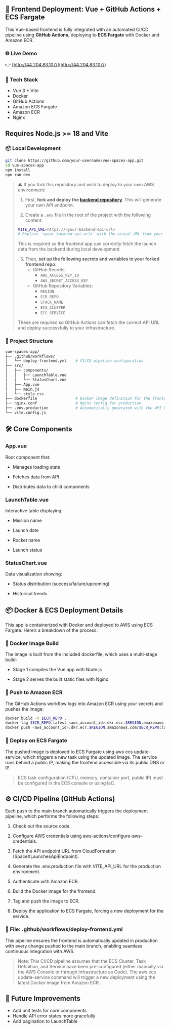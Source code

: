 ## 🚀 Frontend Deployment: Vue + GitHub Actions + ECS Fargate

This Vue-based frontend is fully integrated with an automated CI/CD pipeline using **GitHub Actions**, deploying to **ECS Fargate** with Docker and Amazon ECR.


### 🌐 Live Demo
👉 [http://44.204.83.107/](http://44.204.83.107/)


### 🧰 Tech Stack
- Vue 3 + Vite
- Docker
- GitHub Actions
- Amazon ECS Fargate
- Amazon ECR
- Nginx


## **Requires Node.js >= 18 and Vite**
### 📦 Local Development
```bash
git clone https://github.com/your-username/vue-spacex-app.git
cd vue-spacex-app
npm install
npm run dev
```
> ⚠️ If you fork this repository and wish to deploy to your own AWS environment:
> 
> 1. First, **fork and deploy the [backend repository](https://github.com/FelipeG2000/spacexback)**. This will generate your own API endpoint.
> 
> 2. Create a `.env` file in the root of the project with the following content:
>
> ```bash
> VITE_API_URL=https://<your-backend-api-url>
> # Replace `<your-backend-api-url>` with the actual URL from your deployed backend (e.g., `https://abcdefg.execute-api.us-east-1.amazonaws.com`).
> ```
> 
> This is required so the frontend app can correctly fetch the launch data from the backend during local development.
>
> 3. Then, **set up the following secrets and variables in your forked frontend repo**:
>    - GitHub Secrets:
>      - `AWS_ACCESS_KEY_ID`
>      - `AWS_SECRET_ACCESS_KEY`
>    - GitHub Repository Variables:
>      - `REGION`
>      - `ECR_REPO`
>      - `STACK_NAME`
>      - `ECS_CLUSTER`
>      - `ECS_SERVICE`
> 
> These are required so GitHub Actions can fetch the correct API URL and deploy successfully to your infrastructure.




### 📁 Project Structure

```bash
vue-spacex-app/
├── .github/workflows/
│   └── deploy-frontend.yml    # CI/CD pipeline configuration
├── src/
│   ├── components/
│   │   ├── LaunchTable.vue
│   │   └── StatusChart.vue
│   ├── App.vue
│   ├── main.js
│   └── style.css
├── dockerfile                 # Docker image definition for the frontend
├── nginx.conf                 # Nginx config for production
├── .env.production            # Automatically generated with the API URL
└── vite.config.js
```

## 🛠 Core Components
### App.vue
Root component that:

* Manages loading state

* Fetches data from API

* Distributes data to child components

### LaunchTable.vue
Interactive table displaying:

* Mission name

* Launch date

* Rocket name

* Launch status

### StatusChart.vue
Data visualization showing:

* Status distribution (success/failure/upcoming)

* Historical trends

## 📦 Docker & ECS Deployment Details
This app is containerized with Docker and deployed to AWS using ECS Fargate. Here’s a breakdown of the process:

### 🔨 Docker Image Build
The image is built from the included dockerfile, which uses a multi-stage build:

 - Stage 1 compiles the Vue app with Node.js

 - Stage 2 serves the built static files with Nginx

### 🐳 Push to Amazon ECR
The GitHub Actions workflow logs into Amazon ECR using your secrets and pushes the image:
```bash
docker build -t $ECR_REPO .
docker tag $ECR_REPO:latest <aws_account_id>.dkr.ecr.$REGION.amazonaws.com/$ECR_REPO:latest
docker push <aws_account_id>.dkr.ecr.$REGION.amazonaws.com/$ECR_REPO:latest
```

### 🚀 Deploy on ECS Fargate
The pushed image is deployed to ECS Fargate using aws ecs update-service, which triggers a new task using the updated image. The service runs behind a public IP, making the frontend accessible via its public DNS or IP.

> ECS task configuration (CPU, memory, container port, public IP) must be configured in the ECS console or using IaC.

## ⚙️ CI/CD Pipeline (GitHub Actions)
Each push to the main branch automatically triggers the deployment pipeline, which performs the following steps:

1. Check out the source code.

2. Configure AWS credentials using aws-actions/configure-aws-credentials.

3. Fetch the API endpoint URL from CloudFormation (SpaceXLaunchesApiEndpoint).

4. Generate the .env.production file with VITE_API_URL for the production environment.

5. Authenticate with Amazon ECR.

6. Build the Docker image for the frontend.

7. Tag and push the image to ECR.

8. Deploy the application to ECS Fargate, forcing a new deployment for the service.

### 📄 File: .github/workflows/deploy-frontend.yml

This pipeline ensures the frontend is automatically updated in production with every change pushed to the main branch, enabling seamless continuous integration with AWS.

> Note: This CI/CD pipeline assumes that the ECS Cluster, Task Definition, and Service have been pre-configured (either manually via the AWS Console or through Infrastructure as Code). The aws ecs update-service command will trigger a new deployment using the latest Docker image from Amazon ECR.

## 🧼 Future Improvements
- Add unit tests for core components
- Handle API error states more gracefully
- Add pagination to LaunchTable
